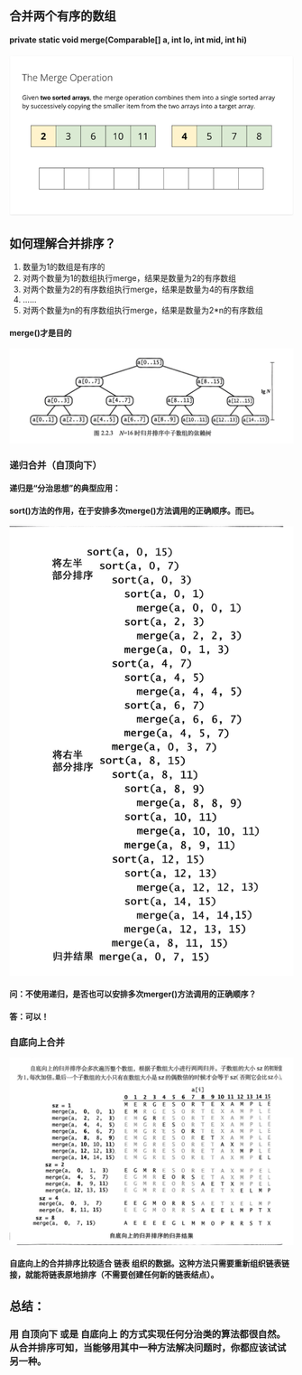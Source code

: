 
## 合并两个有序的数组
#### private static void merge(Comparable[] a, int lo, int mid, int hi)

![img_1.png](img_1.png)

## 如何理解合并排序？
1. 数量为1的数组是有序的
2. 对两个数量为1的数组执行merge，结果是数量为2的有序数组
3. 对两个数量为2的有序数组执行merge，结果是数量为4的有序数组
4. ......
5. 对两个数量为n的有序数组执行merge，结果是数量为2*n的有序数组
#### merge()才是目的

![img_3.png](img_3.png)

### 递归合并（自顶向下）
#### 递归是“分治思想”的典型应用：
#### sort()方法的作用，在于安排多次merge()方法调用的正确顺序。而已。
![img_2.png](img_2.png)



#### 问：不使用递归，是否也可以安排多次merger()方法调用的正确顺序？
#### 答：可以！

### 自底向上合并
![img_4.png](img_4.png)
#### 自底向上的合并排序比较适合 链表 组织的数据。这种方法只需要重新组织链表链接，就能将链表原地排序（不需要创建任何新的链表结点）。

## 总结：
### 用 自顶向下 或是 自底向上 的方式实现任何分治类的算法都很自然。从合并排序可知，当能够用其中一种方法解决问题时，你都应该试试另一种。
